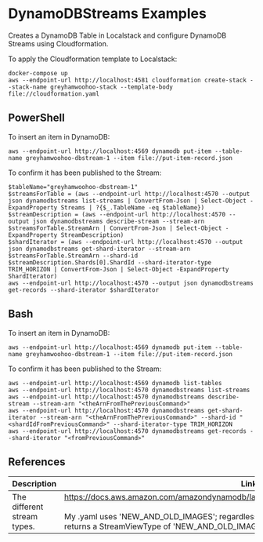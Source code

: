 # DynamoDBStreams Examples
Creates a DynamoDB Table in Localstack and configure DynamoDB Streams using Cloudformation. 

To apply the Cloudformation template to Localstack:

```
docker-compose up
aws --endpoint-url http://localhost:4581 cloudformation create-stack --stack-name greyhamwoohoo-stack --template-body file://cloudformation.yaml
```

## PowerShell
To insert an item in DynamoDB:

```
aws --endpoint-url http://localhost:4569 dynamodb put-item --table-name greyhamwoohoo-dbstream-1 --item file://put-item-record.json
```

To confirm it has been published to the Stream:

```
$tableName="greyhamwoohoo-dbstream-1"
$streamsForTable = (aws --endpoint-url http://localhost:4570 --output json dynamodbstreams list-streams | ConvertFrom-Json | Select-Object -ExpandProperty Streams | ?{$_.TableName -eq $tableName})
$streamDescription = (aws --endpoint-url http://localhost:4570 --output json dynamodbstreams describe-stream --stream-arn $streamsForTable.StreamArn | ConvertFrom-Json | Select-Object -ExpandProperty StreamDescription)
$shardIterator = (aws --endpoint-url http://localhost:4570 --output json dynamodbstreams get-shard-iterator --stream-arn $streamsForTable.StreamArn --shard-id $streamDescription.Shards[0].ShardId --shard-iterator-type TRIM_HORIZON | ConvertFrom-Json | Select-Object -ExpandProperty ShardIterator)
aws --endpoint-url http://localhost:4570 --output json dynamodbstreams get-records --shard-iterator $shardIterator
```

## Bash
To insert an item in DynamoDB:

```
aws --endpoint-url http://localhost:4569 dynamodb put-item --table-name greyhamwoohoo-dbstream-1 --item file://put-item-record.json
```

To confirm it has been published to the Stream:

```
aws --endpoint-url http://localhost:4569 dynamodb list-tables
aws --endpoint-url http://localhost:4570 dynamodbstreams list-streams
aws --endpoint-url http://localhost:4570 dynamodbstreams describe-stream --stream-arn "<theArnFromThePreviousCommand>"
aws --endpoint-url http://localhost:4570 dynamodbstreams get-shard-iterator --stream-arn "<theArnFromThePreviousCommand>" --shard-id "<shardIdFromPreviousCommand>" --shard-iterator-type TRIM_HORIZON
aws --endpoint-url http://localhost:4570 dynamodbstreams get-records --shard-iterator "<fromPreviousCommand>"
```

## References
| Description | Link|
| ----------- | ------ |
| The different stream types. | https://docs.aws.amazon.com/amazondynamodb/latest/APIReference/API_StreamSpecification.html <br/><br/>My .yaml uses 'NEW_AND_OLD_IMAGES'; regardless of the value I used, get-records always returns a StreamViewType of 'NEW_AND_OLD_IMAGES' on localstack. Is this a bug? |


